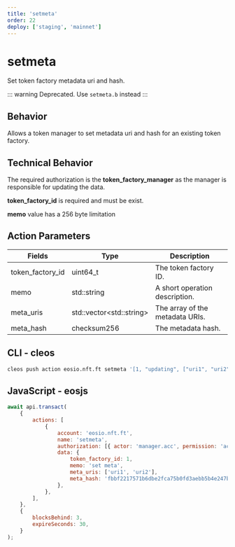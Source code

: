 ```yaml
---
title: 'setmeta'
order: 22
deploy: ['staging', 'mainnet']
---
```


# setmeta

Set token factory metadata uri and hash.

::: warning
Deprecated. Use `setmeta.b` instead
:::

## Behavior

Allows a token manager to set metadata uri and hash for an existing token factory.

## Technical Behavior

The required authorization is the **token_factory_manager** as the manager is responsible for updating the data.

**token_factory_id** is required and must be exist.

**memo** value has a 256 byte limitation

## Action Parameters

| Fields           | Type                      | Description                     |
| ---------------- | ------------------------- | ------------------------------- |
| token_factory_id | uint64_t                  | The token factory ID.           |
| memo             | std::string               | A short operation description.  |
| meta_uris        | std::vector\<std::string> | The array of the metadata URIs. |
| meta_hash        | checksum256               | The metadata hash.              |

## CLI - cleos

```bash
cleos push action eosio.nft.ft setmeta '[1, "updating", ["uri1", "uri2"], "fbbf2217571b6dbe2fca75b0fd3aebb5b4e247bc89e235d4d09d014bb855d1c9"]' -p manager.acc@active
```

## JavaScript - eosjs

```js
await api.transact(
    {
        actions: [
            {
                account: 'eosio.nft.ft',
                name: 'setmeta',
                authorization: [{ actor: 'manager.acc', permission: 'active' }],
                data: {
                    token_factory_id: 1,
                    memo: 'set meta',
                    meta_uris: ['uri1', 'uri2'],
                    meta_hash: 'fbbf2217571b6dbe2fca75b0fd3aebb5b4e247bc89e235d4d09d014bb855d1c9',
                },
            },
        ],
    },
    {
        blocksBehind: 3,
        expireSeconds: 30,
    }
);
```
